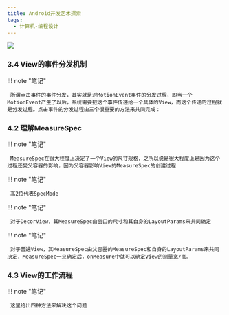 ```yaml
---
title: Android开发艺术探索
tags:
  - 计算机-编程设计
---
```


![](https://wfqqreader-1252317822.image.myqcloud.com/cover/61/23735061/t7_23735061.jpg)


### 3.4 View的事件分发机制




!!! note "笔记"

	 所谓点击事件的事件分发，其实就是对MotionEvent事件的分发过程，即当一个MotionEvent产生了以后，系统需要把这个事件传递给一个具体的View，而这个传递的过程就是分发过程。点击事件的分发过程由三个很重要的方法来共同完成： 


### 4.2 理解MeasureSpec




!!! note "笔记"

	 MeasureSpec在很大程度上决定了一个View的尺寸规格，之所以说是很大程度上是因为这个过程还受父容器的影响，因为父容器影响View的MeasureSpec的创建过程 


!!! note "笔记"

	 高2位代表SpecMode 


!!! note "笔记"

	 对于DecorView，其MeasureSpec由窗口的尺寸和其自身的LayoutParams来共同确定 


!!! note "笔记"

	 对于普通View，其MeasureSpec由父容器的MeasureSpec和自身的LayoutParams来共同决定，MeasureSpec一旦确定后，onMeasure中就可以确定View的测量宽/高。 


### 4.3 View的工作流程




!!! note "笔记"

	 这里给出四种方法来解决这个问题 


